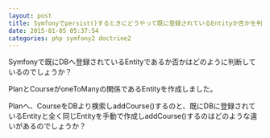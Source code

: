 ```yaml
---
layout: post
title: Symfonyでpersist()するときにどうやって既に登録されているEntityか否かを判断しているのか
date: 2015-01-05 05:37:54
categories: php symfony2 doctrine2
---
```

<!-- {% raw %} -->
<p>Symfonyで既にDBへ登録されているEntityであるか否かはどのように判断しているのでしょうか？</p>

<p>PlanとCourseがoneToManyの関係であるEntityを作成しました。</p>

<p>Planへ、CourseをDBより検索しaddCourse()するのと、既にDBに登録されているEntityと全く同じEntityを手動で作成しaddCourse()するのはどのような違いがあるのでしょうか？</p>
<!-- {% endraw %} -->
